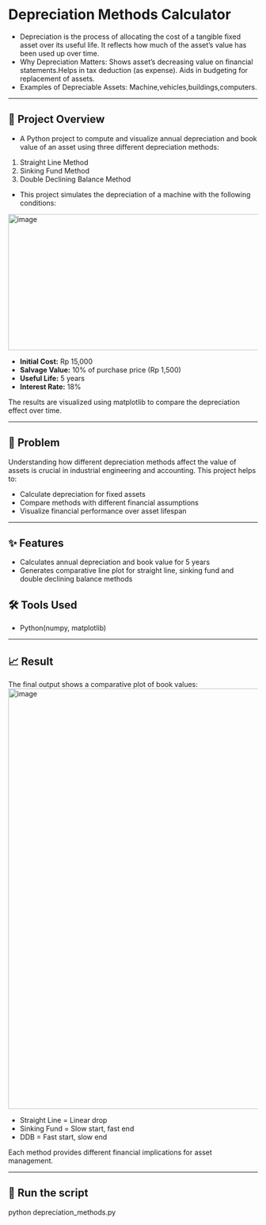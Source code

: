 # Depreciation Methods Calculator
- Depreciation is the process of allocating the cost of a tangible fixed asset over its useful life. It reflects how much of the asset’s value has been used up over time.
- Why Depreciation Matters: Shows asset’s decreasing value on financial statements.Helps in tax deduction (as expense). Aids in budgeting for replacement of assets.
- Examples of Depreciable Assets: Machine,vehicles,buildings,computers.

---

## 📌 Project Overview
- A Python project to compute and visualize annual depreciation and book value of an asset using three different depreciation methods:
1. Straight Line Method
2. Sinking Fund Method
3. Double Declining Balance Method
   
- This project simulates the depreciation of a machine with the following conditions:
<img width="950" height="275" alt="image" src="https://github.com/user-attachments/assets/13d5848d-a00e-41bc-9a39-d64eb885329e" />

- **Initial Cost:** Rp 15,000
- **Salvage Value:** 10% of purchase price (Rp 1,500)
- **Useful Life:** 5 years
- **Interest Rate:** 18%

The results are visualized using matplotlib to compare the depreciation effect over time.

---

## 🧩 Problem
Understanding how different depreciation methods affect the value of assets is crucial in industrial engineering and accounting. This project helps to:

- Calculate depreciation for fixed assets
- Compare methods with different financial assumptions
- Visualize financial performance over asset lifespan

---

## ✨ Features

- Calculates annual depreciation and book value for 5 years
- Generates comparative line plot for straight line, sinking fund and double declining balance methods

## 🛠 Tools Used

- Python(numpy, matplotlib)

---

## 📈 Result 

The final output shows a comparative plot of book values:
<img width="1425" height="849" alt="image" src="https://github.com/user-attachments/assets/99b2bf21-44a7-4b12-bd53-37215073ca9c" />

- Straight Line = Linear drop
- Sinking Fund = Slow start, fast end
- DDB = Fast start, slow end

Each method provides different financial implications for asset management.

---

## 🚀 Run the script

python depreciation_methods.py
